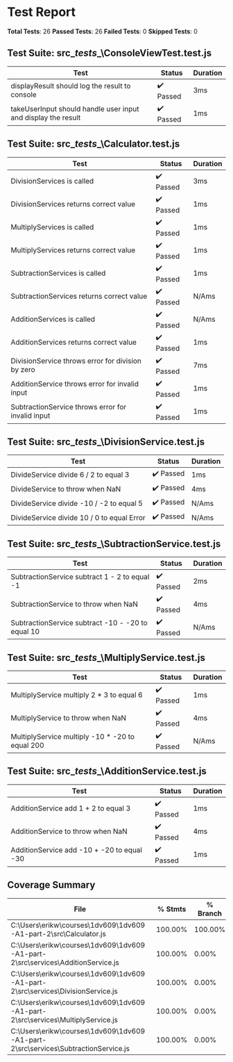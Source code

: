 # Test Report
**Total Tests**: 26
**Passed Tests**: 26
**Failed Tests**: 0
**Skipped Tests**: 0

## Test Suite: src\__tests__\ConsoleViewTest.test.js
| Test | Status | Duration |
|------|--------|----------|
| displayResult should log the result to console | ✔️ Passed | 3ms |
| takeUserInput should handle user input and display the result | ✔️ Passed | 1ms |

## Test Suite: src\__tests__\Calculator.test.js
| Test | Status | Duration |
|------|--------|----------|
| DivisionServices is called | ✔️ Passed | 3ms |
| DivisionServices returns correct value | ✔️ Passed | 1ms |
| MultiplyServices is called | ✔️ Passed | 1ms |
| MultiplyServices returns correct value | ✔️ Passed | 1ms |
| SubtractionServices is called | ✔️ Passed | 1ms |
| SubtractionServices returns correct value | ✔️ Passed | N/Ams |
| AdditionServices is called | ✔️ Passed | N/Ams |
| AdditionServices returns correct value | ✔️ Passed | 1ms |
| DivisionService throws error for division by zero | ✔️ Passed | 7ms |
| AdditionService throws error for invalid input | ✔️ Passed | 1ms |
| SubtractionService throws error for invalid input | ✔️ Passed | 1ms |

## Test Suite: src\__tests__\DivisionService.test.js
| Test | Status | Duration |
|------|--------|----------|
| DivideService divide 6 / 2 to equal 3 | ✔️ Passed | 1ms |
| DivideService to throw when NaN | ✔️ Passed | 4ms |
| DivideService divide -10 / -2 to equal 5 | ✔️ Passed | N/Ams |
| DivideService divide 10 / 0 to equal Error | ✔️ Passed | N/Ams |

## Test Suite: src\__tests__\SubtractionService.test.js
| Test | Status | Duration |
|------|--------|----------|
| SubtractionService subtract 1 - 2 to equal -1 | ✔️ Passed | 2ms |
| SubtractionService to throw when NaN | ✔️ Passed | 4ms |
| SubtractionService subtract -10 - -20 to equal 10 | ✔️ Passed | N/Ams |

## Test Suite: src\__tests__\MultiplyService.test.js
| Test | Status | Duration |
|------|--------|----------|
| MultiplyService multiply 2 * 3 to equal 6 | ✔️ Passed | 1ms |
| MultiplyService to throw when NaN | ✔️ Passed | 4ms |
| MultiplyService multiply -10 * -20 to equal 200 | ✔️ Passed | N/Ams |

## Test Suite: src\__tests__\AdditionService.test.js
| Test | Status | Duration |
|------|--------|----------|
| AdditionService add 1 + 2 to equal 3 | ✔️ Passed | 1ms |
| AdditionService to throw when NaN | ✔️ Passed | 4ms |
| AdditionService add -10 + -20 to equal -30 | ✔️ Passed | 1ms |

## Coverage Summary
| File | % Stmts | % Branch | % Funcs | % Lines |
|------|---------|----------|---------|---------|
| C:\Users\erikw\courses\1dv609\1dv609-A1-part-2\src\Calculator.js | 100.00% | 100.00% | 100.00% | 100.00% |
| C:\Users\erikw\courses\1dv609\1dv609-A1-part-2\src\services\AdditionService.js | 100.00% | 0.00% | 100.00% | 100.00% |
| C:\Users\erikw\courses\1dv609\1dv609-A1-part-2\src\services\DivisionService.js | 100.00% | 0.00% | 100.00% | 100.00% |
| C:\Users\erikw\courses\1dv609\1dv609-A1-part-2\src\services\MultiplyService.js | 100.00% | 0.00% | 100.00% | 100.00% |
| C:\Users\erikw\courses\1dv609\1dv609-A1-part-2\src\services\SubtractionService.js | 100.00% | 0.00% | 100.00% | 100.00% |


